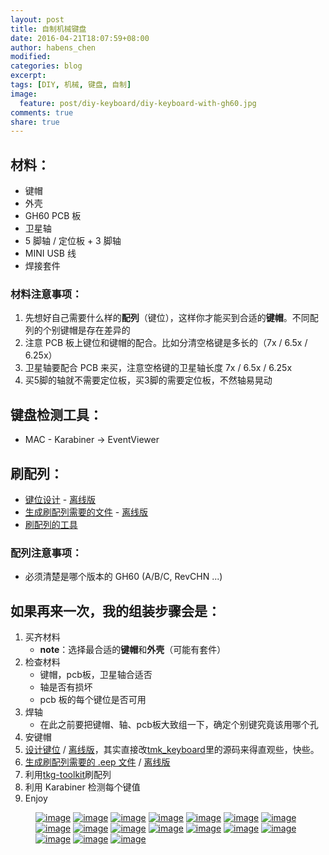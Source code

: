 ```yaml
---
layout: post
title: 自制机械键盘
date: 2016-04-21T18:07:59+08:00
author: habens_chen
modified:
categories: blog
excerpt:
tags: [DIY, 机械, 键盘, 自制]
image:
  feature: post/diy-keyboard/diy-keyboard-with-gh60.jpg
comments: true
share: true
---
```

## 材料：
* 键帽
* 外壳
* GH60 PCB 板
* 卫星轴
* 5 脚轴 / 定位板 + 3 脚轴
* MINI USB 线
* 焊接套件

### 材料注意事项：
1. 先想好自己需要什么样的**配列**（键位），这样你才能买到合适的**键帽**。不同配列的个别键帽是存在差异的
2. 注意 PCB 板上键位和键帽的配合。比如分清空格键是多长的（7x / 6.5x / 6.25x）
3. 卫星轴要配合 PCB 来买，注意空格键的卫星轴长度 7x / 6.5x / 6.25x
4. 买5脚的轴就不需要定位板，买3脚的需要定位板，不然轴易晃动

## 键盘检测工具：
* MAC - Karabiner -> EventViewer

## 刷配列：
* [键位设计](http://www.keyboard-layout-editor.com/) - [离线版](https://github.com/ijprest/keyboard-layout-editor)
* [生成刷配列需要的文件](http://www.enjoyclick.org/tkg/) - [离线版](https://github.com/kairyu/tkg.git)
* [刷配列的工具](https://github.com/kairyu/tkg-toolkit)

### 配列注意事项：
* 必须清楚是哪个版本的 GH60 (A/B/C, RevCHN ...)

## 如果再来一次，我的组装步骤会是：
1. 买齐材料
   * **note**：选择最合适的**键帽**和**外壳**（可能有套件）
2. 检查材料
	* 键帽，pcb板，卫星轴合适否
	* 轴是否有损坏
	* pcb 板的每个键位是否可用
3. 焊轴
   * 在此之前要把键帽、轴、pcb板大致组一下，确定个别键究竟该用哪个孔
4. 安键帽
5. [设计键位](http://www.keyboard-layout-editor.com/) / [离线版](https://github.com/ijprest/keyboard-layout-editor)，其实直接改[tmk_keyboard](https://github.com/tmk/tmk_keyboard)里的源码来得直观些，快些。
6. [生成刷配列需要的 .eep 文件](http://www.enjoyclick.org/tkg/) / [离线版](https://github.com/kairyu/tkg.git)
7. 利用[tkg-toolkit](https://github.com/kairyu/tkg-toolkit)刷配列
8. 利用 Karabiner 检测每个键值
9. Enjoy

<figure class="third">
	<a href="/images/post/diy-keyboard/0.pic.jpg"><img src="/images/post/diy-keyboard/0.pic.jpg" alt="image"></a>
	<a href="/images/post/diy-keyboard/1.pic.jpg"><img src="/images/post/diy-keyboard/1.pic.jpg" alt="image"></a>
	<a href="/images/post/diy-keyboard/2.pic.jpg"><img src="/images/post/diy-keyboard/2.pic.jpg" alt="image"></a>
	<a href="/images/post/diy-keyboard/3.pic.jpg"><img src="/images/post/diy-keyboard/3.pic.jpg" alt="image"></a>
	<a href="/images/post/diy-keyboard/4.pic.jpg"><img src="/images/post/diy-keyboard/4.pic.jpg" alt="image"></a>
	<a href="/images/post/diy-keyboard/5.pic.jpg"><img src="/images/post/diy-keyboard/5.pic.jpg" alt="image"></a>
	<a href="/images/post/diy-keyboard/6.pic.jpg"><img src="/images/post/diy-keyboard/6.pic.jpg" alt="image"></a>
	<a href="/images/post/diy-keyboard/7.pic.jpg"><img src="/images/post/diy-keyboard/7.pic.jpg" alt="image"></a>
	<a href="/images/post/diy-keyboard/8.pic.jpg"><img src="/images/post/diy-keyboard/8.pic.jpg" alt="image"></a>
	<a href="/images/post/diy-keyboard/9.pic.jpg"><img src="/images/post/diy-keyboard/9.pic.jpg" alt="image"></a>
	<a href="/images/post/diy-keyboard/10.pic.jpg"><img src="/images/post/diy-keyboard/10.pic.jpg" alt="image"></a>
	<a href="/images/post/diy-keyboard/11.pic.jpg"><img src="/images/post/diy-keyboard/11.pic.jpg" alt="image"></a>
	<a href="/images/post/diy-keyboard/12.pic.jpg"><img src="/images/post/diy-keyboard/12.pic.jpg" alt="image"></a>
	<a href="/images/post/diy-keyboard/13.pic.jpg"><img src="/images/post/diy-keyboard/13.pic.jpg" alt="image"></a>
	<a href="/images/post/diy-keyboard/14.pic.jpg"><img src="/images/post/diy-keyboard/14.pic.jpg" alt="image"></a>
	<a href="/images/post/diy-keyboard/15.pic.jpg"><img src="/images/post/diy-keyboard/15.pic.jpg" alt="image"></a>
	<a href="/images/post/diy-keyboard/16.pic.jpg"><img src="/images/post/diy-keyboard/16.pic.jpg" alt="image"></a>
</figure>

